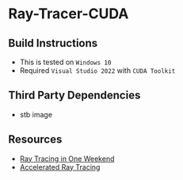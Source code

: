 # Ray-Tracer-CUDA

## Build Instructions
- This is tested on `Windows 10`
- Required `Visual Studio 2022` with `CUDA Toolkit`

## Third Party Dependencies
- stb image

## Resources
- [Ray Tracing in One Weekend](https://raytracing.github.io)
- [Accelerated Ray Tracing](https://developer.nvidia.com/blog/accelerated-ray-tracing-cuda)